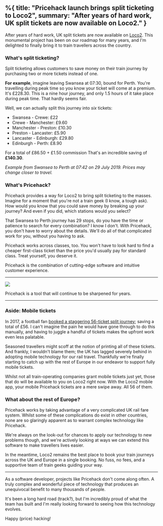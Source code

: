 %{
  title: "Pricehack launch brings split ticketing to Loco2",
  summary: "After years of hard work, UK split tickets are now available on Loco2."
}
---

After years of hard work, UK split tickets are now available on
[Loco2](https://loco2.com/en/blog/pricehack-split-train-tickets).
This monumental project has been on our roadmap for many years, and I'm delighted to
finally bring it to train travellers across the country.

### What's split ticketing?

Split ticketing allows customers to save money on their train journey by purchasing two
or more tickets instead of one.

**For example**, imagine leaving Swansea at 07:30, bound for Perth. You're
travelling during peak time so you know your ticket will come at a premium.
It's £228.30. This is a nine hour journey, and only 1.5 hours of it take
place during peak time. That hardly seems fair.

Well, we can actually split this journey into _six_ tickets:

* Swansea - Crewe: £22
* Crewe - Manchester: £9.60
* Manchester - Preston: £10.30
* Preston - Lancaster: £5.90
* Lancaster - Edinburgh: £29.80
* Edinburgh - Perth: £8.90

For a total of £86.50 + £1.50 commission That's an incredible saving
of **£140.30**.

_Example from Swansea to Perth at 07:42 on 29 July 2019. Prices may change
closer to travel._

### What's Pricehack?

Pricehack provides a way for Loco2 to bring split ticketing to the masses. Imagine for a
moment that you're not a train geek (I know, a tough ask).
How would you know that you could save money by breaking up your journey?
And even if you did, which stations would you select?

That Swansea to Perth journey has 29 stops, do you have the time or patience
to search for every combination? I know I don't. With Pricehack, you don't have to
worry about the details. We'll do all of that complicated work for you, without you
having to ask.

Pricehack works across classes, too. You won't have to look hard to find a
cheaper first-class ticket than the price you'd usually pay for standard class.
Treat yourself, you deserve it.

Pricehack is the combination of cutting-edge software and intuitive customer experience.

---

![](/assets/images/posts/pricehack-axe.jpg)

<div class="image-caption" markdown="1">
  Pricehack is a tool that will continue to be sharpened for years.
</div>

---

### Aside: Mobile tickets

In 2017, a football fan
[booked a staggering 56-ticket split journey](https://www.bbc.co.uk/news/uk-england-tyne-38827931); saving
a total of £56. I can't imagine the pain he would have gone through to do this manually,
and having to juggle a handful of tickets makes the upfront work even less palatable.

Seasoned travellers might scoff at the notion of printing all of these tickets. And frankly,
I wouldn't blame them; the UK has lagged severely behind in adopting mobile technology for
our rail travel. Thankfully we're finally starting to catch up with the rest of Europe
in our endeavor to support fully mobile tickets.

Whilst not all train-operating companies grant mobile tickets just yet, those
that do will be available to you on Loco2 right now. With the Loco2 mobile
app, your mobile Pricehack tickets are a mere swipe away. All 56 of them.

### What about the rest of Europe?

Pricehack works by taking advantage of a very complicated UK rail fare system.
Whilst some of these complications do exist in other countries, none are so
glaringly apparent as to warrant complex technology like Pricehack.

We're always on the look-out for chances to apply our technology to new problems
though, and we're actively looking at ways we can extend this software to
make travellers lives easier.

In the meantime, Loco2 remains the best place to book your train journeys
across the UK and Europe in a single booking. No fuss, no fees, and a supportive
team of train geeks guiding your way.

---

As a software developer, projects like Pricehack don't come along often.
A truly complex and wonderful piece of technology that produces an unequivocal
benefit to many thousands of people.

It's been a long hard road (track?), but I'm incredibly proud of what the team
has built and I'm really looking forward to seeing how this technology
evolves.

Happy (price) hacking!
